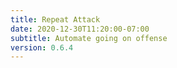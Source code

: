 ```yaml
---
title: Repeat Attack
date: 2020-12-30T11:20:00-07:00
subtitle: Automate going on offense
version: 0.6.4
---
```

